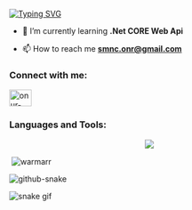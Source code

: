 <a href="https://git.io/typing-svg"><img src="https://readme-typing-svg.demolab.com?font=Kanit&weight=700&size=25&duration=2000&pause=1000&color=00F762&background=FF4F1000&vCenter=true&random=false&width=435&lines=Hi+%F0%9F%91%8B%2C+I'm+Onur+Somuncu;A+computer+engineering+student;+who+has+been+learning+and;+continuing+to+learn+for+3+years." alt="Typing SVG" /></a>

- 🌱 I’m currently learning **.Net CORE Web Api**

- 📫 How to reach me **smnc.onr@gmail.com**

<h3 align="left">Connect with me:</h3>
<p align="left">
<a href="https://linkedin.com/in/onur-somuncu-26137a224" target="blank"><img align="center" src="https://raw.githubusercontent.com/rahuldkjain/github-profile-readme-generator/master/src/images/icons/Social/linked-in-alt.svg" alt="onur-somuncu-26137a224" height="30" width="40" /></a>
</p>

<h3 align="left">Languages and Tools:</h3>
<p align="center">
  <a href="https://skillicons.dev">
    <img src="https://skillicons.dev/icons?i=flutter,anaconda,cs,css,html,js,dotnet,pycharm,py,visualstudio,vscode" />
  </a>
</p>


<p>&nbsp;<img align="center" src="https://github-readme-stats.vercel.app/api?username=warmarr&show_icons=true&locale=en" alt="warmarr" /></p>

<picture>
  <source media="(prefers-color-scheme: dark)" srcset="github-snake-dark.svg" />
  <source media="(prefers-color-scheme: light)" srcset="github-snake.svg" />
  <img alt="github-snake" src="github-snake.svg" />
</picture>

![snake gif](https://github.com/Warmarr/Warmarr/blob/output/github-contribution-grid-snake-dark.svg)

